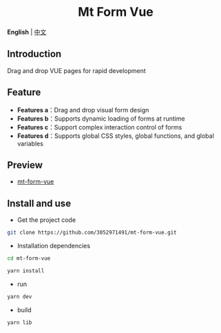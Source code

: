 <div align="center">
    <h1>Mt Form Vue</h1>
</div>

**English** | [中文](./README.zh-CN.md)

## Introduction

Drag and drop VUE pages for rapid development

## Feature

- **Features a**：Drag and drop visual form design
- **Features b**：Supports dynamic loading of forms at runtime
- **Features c**：Support complex interaction control of forms
- **Features d**：Supports global CSS styles, global functions, and global variables

## Preview

- [mt-form-vue](https://www.zczchen.top/mtform/)

## Install and use

- Get the project code

```bash
git clone https://github.com/3052971491/mt-form-vue.git
```

- Installation dependencies

```bash
cd mt-form-vue

yarn install

```

- run

```bash
yarn dev
```

- build

```bash
yarn lib
```

